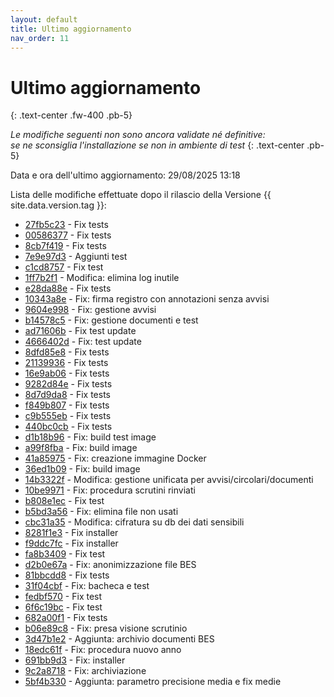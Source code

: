```yaml
---
layout: default
title: Ultimo aggiornamento
nav_order: 11
---
```


# Ultimo aggiornamento
{: .text-center .fw-400 .pb-5}

_Le modifiche seguenti non sono ancora validate né definitive:<br>se ne sconsiglia l'installazione se non in ambiente di test_
{: .text-center .pb-5}

Data e ora dell'ultimo aggiornamento: 29/08/2025 13:18

Lista delle modifiche effettuate dopo il rilascio della Versione {{ site.data.version.tag }}:

- [27fb5c23](http://github.com/iisgiua/giuaschool/commit/27fb5c23058f59419e61029a2f446d436e5d80ff) - Fix tests
- [00586377](http://github.com/iisgiua/giuaschool/commit/005863771d1bb18c8bebc09175e219b2edc29113) - Fix tests
- [8cb7f419](http://github.com/iisgiua/giuaschool/commit/8cb7f4199667cb5f00daef4c2a00965fed8ca8ed) - Fix tests
- [7e9e97d3](http://github.com/iisgiua/giuaschool/commit/7e9e97d3fee9e24da18d9dbed76adaa987cb9c16) - Aggiunti test
- [c1cd8757](http://github.com/iisgiua/giuaschool/commit/c1cd87572bb943c950636adf5b95fa06f9c0c6f7) - Fix test
- [1ff7b2f1](http://github.com/iisgiua/giuaschool/commit/1ff7b2f11d61d8f169f08b335f95e60e39ab17ad) - Modifica: elimina log inutile
- [e28da88e](http://github.com/iisgiua/giuaschool/commit/e28da88e14319fc2a5da01ae53273746018a0b30) - Fix tests
- [10343a8e](http://github.com/iisgiua/giuaschool/commit/10343a8e67a07e3813885619349de24f400f6684) - Fix: firma registro con annotazioni senza avvisi
- [9604e998](http://github.com/iisgiua/giuaschool/commit/9604e998f60e55859bb72192356c6c55889debd8) - Fix: gestione avvisi
- [b14578c5](http://github.com/iisgiua/giuaschool/commit/b14578c5574387a560454f884c15d93be6ca150b) - Fix: gestione documenti e test
- [ad71606b](http://github.com/iisgiua/giuaschool/commit/ad71606b8dd30dfa6e0eb557f6d2987f737e18d0) - Fix test update
- [4666402d](http://github.com/iisgiua/giuaschool/commit/4666402dfdfc090f8105f48ffc95e78ec66e8866) - Fix: test update
- [8dfd85e8](http://github.com/iisgiua/giuaschool/commit/8dfd85e8764dc209d49a65a9018cd4ea3998f247) - Fix tests
- [21139936](http://github.com/iisgiua/giuaschool/commit/2113993605766b18dbf4ebaa18f7e65fefd8cc0b) - Fix tests
- [16e9ab06](http://github.com/iisgiua/giuaschool/commit/16e9ab0682043f60a5f1d0ceabc1b8ea6412f777) - Fix tests
- [9282d84e](http://github.com/iisgiua/giuaschool/commit/9282d84e58192861dc920e5a8548a62bc376ab68) - Fix tests
- [8d7d9da8](http://github.com/iisgiua/giuaschool/commit/8d7d9da88210d4a789f4ce07a261828414c7eb1a) - Fix tests
- [f849b807](http://github.com/iisgiua/giuaschool/commit/f849b807e5db62a732193f67f4bb3b29d971a341) - Fix tests
- [c9b555eb](http://github.com/iisgiua/giuaschool/commit/c9b555ebc10b159aae40958d1d27a04bb808e6f9) - Fix tests
- [440bc0cb](http://github.com/iisgiua/giuaschool/commit/440bc0cb13385995a41d7d3a0a70ddc1bbb6f95e) - Fix tests
- [d1b18b96](http://github.com/iisgiua/giuaschool/commit/d1b18b9633e3422eeba3172b39b7e8b5b60dce12) - Fix: build test image
- [a99f8fba](http://github.com/iisgiua/giuaschool/commit/a99f8fba0914a96ec54d837be6046812e0fbd616) - Fix: build image
- [41a85975](http://github.com/iisgiua/giuaschool/commit/41a85975318808aec8a15c67cf7fbd817521158f) - Fix: creazione immagine Docker
- [36ed1b09](http://github.com/iisgiua/giuaschool/commit/36ed1b09bb376986d15a1cf79907e2491c69c002) - Fix: build image
- [14b3322f](http://github.com/iisgiua/giuaschool/commit/14b3322fc86c854b9168aed77a66c48cf83bd9b0) - Modifica: gestione unificata per avvisi/circolari/documenti
- [10be9971](http://github.com/iisgiua/giuaschool/commit/10be9971a844a2a558970a03d13a2424e728fc04) - Fix: procedura scrutini rinviati
- [b808e1ec](http://github.com/iisgiua/giuaschool/commit/b808e1ec8e2b27c029b3c2de9b7d1e82ef617fe6) - Fix test
- [b5bd3a56](http://github.com/iisgiua/giuaschool/commit/b5bd3a5670cce12a36bfd276f970bd2ef7c3a6d7) - Fix: elimina file non usati
- [cbc31a35](http://github.com/iisgiua/giuaschool/commit/cbc31a35fe9426b7316673062eb10438fe94f87d) - Modifica: cifratura su db dei dati sensibili
- [8281f1e3](http://github.com/iisgiua/giuaschool/commit/8281f1e3f7e8a52fb628120232672919424aec37) - Fix installer
- [f9ddc7fc](http://github.com/iisgiua/giuaschool/commit/f9ddc7fcc8810543a93e7cf9cf179817a173475c) - Fix installer
- [fa8b3409](http://github.com/iisgiua/giuaschool/commit/fa8b3409de3f91f7ac7c542c5a197ce6060acd61) - Fix test
- [d2b0e67a](http://github.com/iisgiua/giuaschool/commit/d2b0e67a5458faeacbca2f699effddd41720b60d) - Fix: anonimizzazione file BES
- [81bbcdd8](http://github.com/iisgiua/giuaschool/commit/81bbcdd82b0dd02f5526a2c4b688a1a9af259e4d) - Fix tests
- [31f04cbf](http://github.com/iisgiua/giuaschool/commit/31f04cbfeabb3ee8f9e9512a3c9a009dac481378) - Fix: bacheca e test
- [fedbf570](http://github.com/iisgiua/giuaschool/commit/fedbf5706562d35c533777cf454308e2b8a6d40f) - Fix test
- [6f6c19bc](http://github.com/iisgiua/giuaschool/commit/6f6c19bc454f9c7fb09b29d02c1921e477e478ef) - Fix test
- [682a00f1](http://github.com/iisgiua/giuaschool/commit/682a00f13cd486eee8f4b35ba797401f9d36734f) - Fix tests
- [b06e89c8](http://github.com/iisgiua/giuaschool/commit/b06e89c8e251728cb6fad7615e9a4eaf07f86684) - Fix: presa visione scrutinio
- [3d47b1e2](http://github.com/iisgiua/giuaschool/commit/3d47b1e2cf21e80ea48f4ab412c7b0e45967c709) - Aggiunta: archivio documenti BES
- [18edc61f](http://github.com/iisgiua/giuaschool/commit/18edc61f2252d7705c7fdd565ab605c937a3692c) - Fix: procedura nuovo anno
- [691bb9d3](http://github.com/iisgiua/giuaschool/commit/691bb9d317103d1932fb2ec8183b1d1bd7f98fcd) - Fix: installer
- [9c2a8718](http://github.com/iisgiua/giuaschool/commit/9c2a87182da9d0dd507e7e445dc369d7049ebbd3) - Fix: archiviazione
- [5bf4b330](http://github.com/iisgiua/giuaschool/commit/5bf4b3304c00651842827edac3fa6502b56286d6) - Aggiunta: parametro precisione media e fix medie

